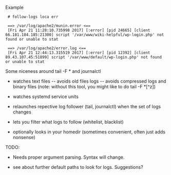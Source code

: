 Example 

```
 # follow-logs loca err

 ==> /var/log/apache2/munin.error <==
 [Fri Apr 21 11:28:10.735998 2017] [:error] [pid 24665] [client 66.181.184.185:21300] script '/var/www/wiki-helpful/wp-login.php' not found or unable to stat

 ==> /var/log/apache2/error.log <==
 [Fri Apr 21 12:44:13.315519 2017] [:error] [pid 12392] [client 89.43.107.45:51899] script '/var/www/default/wp-login.php' not found or unable to stat

```

Some niceness around tail -F * and journalctl

- watches text files
-- avoids old files logs
-- avoids compressed logs and binary files (note: without this tool, you might like to do tail -F *[^z])

- watches systemd service units

- relaunches repective log follower (tail, journalctl) when the set of logs changes

- lets you filter what logs to follow (whitelist, blacklist)

- optionally looks in your homedir (sometimes convenient, often just adds nonsense)



TODO:
- Needs proper argument parsing. Syntax will change.

- see about further default paths to look for logs. Suggestions?

